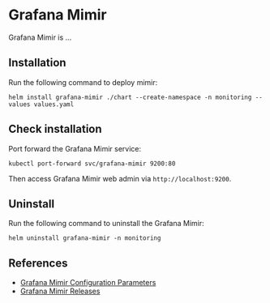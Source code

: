 # Grafana Mimir

Grafana Mimir is ...

## Installation

Run the following command to deploy mimir:

```shell
helm install grafana-mimir ./chart --create-namespace -n monitoring --values values.yaml
```

## Check installation

Port forward the Grafana Mimir service:

```shell
kubectl port-forward svc/grafana-mimir 9200:80
```

Then access Grafana Mimir web admin via `http://localhost:9200`.

## Uninstall

Run the following command to uninstall the Grafana Mimir:

```shell
helm uninstall grafana-mimir -n monitoring
```

## References

- [Grafana Mimir Configuration Parameters](https://grafana.com/docs/mimir/latest/configure/configuration-parameters/)
- [Grafana Mimir Releases](https://github.com/grafana/mimir/releases)
